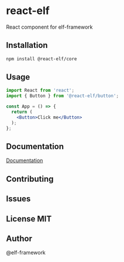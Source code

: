 # react-elf
React component for elf-framework 

## Installation
```bash
npm install @react-elf/core
```


## Usage
```jsx
import React from 'react';
import { Button } from '@react-elf/button';

const App = () => {
  return (
    <Button>Click me</Button>
  );
};
```

## Documentation
[Documentation](https://react.elf-framework.com/)

## Contributing

## Issues

## License MIT

## Author 

@elf-framework
